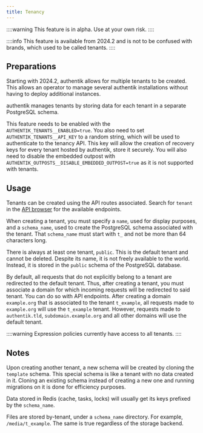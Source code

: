 ```yaml
---
title: Tenancy
---
```

::::warning
This feature is in alpha. Use at your own risk.
::::

::::info
This feature is available from 2024.2 and is not to be confused with brands, which used to be called tenants.
::::

## Preparations

Starting with 2024.2, authentik allows for multiple tenants to be created. This allows an operator to manage several authentik installations without having to deploy additional instances.

authentik manages tenants by storing data for each tenant in a separate PostgreSQL schema.

This feature needs to be enabled with the `AUTHENTIK_TENANTS__ENABLED=true`. You also need to set `AUTHENTIK_TENANTS__API_KEY` to a random string, which will be used to authenticate to the tenancy API. This key will allow the creation of recovery keys for every tenant hosted by authentik, store it securely. You will also need to disable the embedded outpost with `AUTHENTIK_OUTPOSTS__DISABLE_EMBEDDED_OUTPOST=true` as it is not supported with tenants.

## Usage

Tenants can be created using the API routes associated. Search for `tenant` in the [API browser](../../developer-docs/api/) for the available endpoints.

When creating a tenant, you must specify a `name`, used for display purposes, and a `schema_name`, used to create the PostgreSQL schema associated with the tenant. That `schema_name` must start with `t_` and not be more than 64 characters long.

There is always at least one tenant, `public`. This is the default tenant and cannot be deleted. Despite its name, it is not freely available to the world. Instead, it is stored in the `public` schema of the PostgreSQL database.

By default, all requests that do not explicitly belong to a tenant are redirected to the default tenant. Thus, after creating a tenant, you must associate a domain for which incoming requests will be redirected to said tenant. You can do so with API endpoints. After creating a domain `example.org` that is associated to the tenant `t_example`, all requests made to `example.org` will use the `t_example` tenant. However, requests made to `authentik.tld`, `subdomain.example.org` and all other domains will use the default tenant.

::::warning
Expression policies currently have access to all tenants.
::::

## Notes

Upon creating another tenant, a new schema will be created by cloning the `template` schema. This special schema is like a tenant with no data created in it. Cloning an existing schema instead of creating a new one and running migrations on it is done for efficiency purposes.

Data stored in Redis (cache, tasks, locks) will usually get its keys prefixed by the `schema_name`.

Files are stored by-tenant, under a `schema_name` directory. For example, `/media/t_example`. The same is true regardless of the storage backend.
